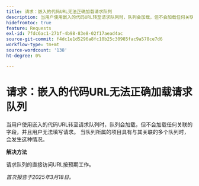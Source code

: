 ```yaml
---
title: 请求：嵌入的代码URL无法正确加载请求队列
description: 当用户使用嵌入的代码URL转至请求队列时，队列会加载，但不会加载任何关联的字段，并且用户无法填写请求。 当队列所属的项目具有与其关联的多个队列时，会发生这种情况
hidefromtoc: true
feature: Requests
exl-id: 7fdc6ac1-27bf-4b98-83e8-02f17aead4ac
source-git-commit: f4dc1e1d5296a8fc10b25c30985fac9a578ce7d6
workflow-type: tm+mt
source-wordcount: '138'
ht-degree: 0%

---
```


# 请求：嵌入的代码URL无法正确加载请求队列

当用户使用嵌入的代码URL转至请求队列时，队列会加载，但不会加载任何关联的字段，并且用户无法填写请求。 当队列所属的项目具有与其关联的多个队列时，会发生这种情况。

**解决方法**

请求队列的直接访问URL按预期工作。

_首次报告于2025年3月18日。_

